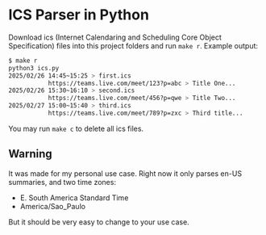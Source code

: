 # ICS Parser in Python

Download ics (Internet Calendaring and Scheduling Core Object Specification) files into this project folders
and run `make r`. Example output:

```bash
$ make r
python3 ics.py
2025/02/26 14:45~15:25 > first.ics
           https://teams.live.com/meet/123?p=abc > Title One...
2025/02/26 15:30~16:10 > second.ics
           https://teams.live.com/meet/456?p=qwe > Title Two...
2025/02/27 15:00~15:40 > third.ics
           https://teams.live.com/meet/789?p=zxc > Third title...
```

You may run `make c` to delete all ics files.


## Warning

It was made for my personal use case.
Right now it only parses en-US summaries, and two time zones:

- E. South America Standard Time
- America/Sao_Paulo

But it should be very easy to change to your use case.
